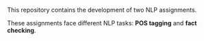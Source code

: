 This repository contains the development of two NLP assignments. 

These assignments face different NLP tasks: **POS tagging** and **fact checking**.
